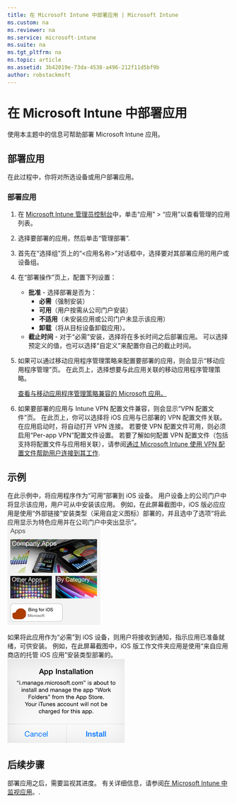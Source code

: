```yaml
---
title: 在 Microsoft Intune 中部署应用 | Microsoft Intune
ms.custom: na
ms.reviewer: na
ms.service: microsoft-intune
ms.suite: na
ms.tgt_pltfrm: na
ms.topic: article
ms.assetid: 3b42019e-73da-4538-a496-212f11d5bf9b
author: robstackmsft
---
```

# 在 Microsoft Intune 中部署应用

使用本主题中的信息可帮助部署 Microsoft Intune 应用。


## 部署应用
在此过程中，你将对所选设备或用户部署应用。

### 部署应用

1. 在 [Microsoft Intune 管理员控制台](https://manage.microsoft.com)中，单击“应用” &gt; “应用”以查看管理的应用列表。

2.  选择要部署的应用，然后单击“管理部署”.

3.  首先在“选择组”页上的“&lt;应用名称&gt;”对话框中，选择要对其部署应用的用户或设备组。

4.  在“部署操作”页上，配置下列设置：

    - **批准** - 选择部署是否为：
        - **必需**（强制安装）
        - **可用**（用户按需从公司门户安装）
        - **不适用**（未安装应用或公司门户未显示该应用）
        - **卸载**（将从目标设备卸载应用）。
    - **截止时间** - 对于“必需”安装，选择将在多长时间之后部署应用。 可以选择预定义的值，也可以选择“自定义”来配置你自己的截止时间。

5. 如果可以通过移动应用程序管理策略来配置要部署的应用，则会显示“移动应用程序管理”页。 在此页上，选择想要与此应用关联的移动应用程序管理策略。

    [查看与移动应用程序管理策略兼容的 Microsoft 应用。](https://www.microsoft.com/en-us/server-cloud/products/microsoft-intune/partners.aspx)

6. 如果要部署的应用与 Intune VPN 配置文件兼容，则会显示“VPN 配置文件”页。 在此页上，你可以选择将 iOS 应用与已部署的 VPN 配置文件关联。 在应用启动时，将自动打开 VPN 连接。 若要使 VPN 配置文件可用，则必须启用“Per-app VPN”配置文件设置。
 若要了解如何配置 VPN 配置文件（包括支持将配置文件与应用相关联），请参阅[通过 Microsoft Intune 使用 VPN 配置文件帮助用户连接到其工作](vpn-connections-in-microsoft-intune.md).

## 示例

在此示例中，将应用程序作为“可用”部署到 iOS 设备。
用户设备上的公司门户中将显示该应用，用户可从中安装该应用。 例如，在此屏幕截图中，iOS 版必应应用是使用“外部链接”安装类型（采用自定义图标）部署的，并且选中了选项“将此应用显示为特色应用并在公司门户中突出显示”。
    ![iOS 可用应用](./media/available-install-on-iOS.png)

如果将此应用作为“必需”到 iOS 设备，则用户将接收到通知，指示应用已准备就绪，可供安装。 例如，在此屏幕截图中，iOS 版工作文件夹应用是使用“来自应用商店的托管 iOS 应用”安装类型部署的。
    ![iOS 必需应用](./media/iOS-Required-install.PNG)

## 后续步骤

部署应用之后，需要监视其进度。 有关详细信息，请参阅[在 Microsoft Intune 中监视应用](monitor-apps-in-microsoft-intune.md)。.


<!--HONumber=May16_HO1-->


